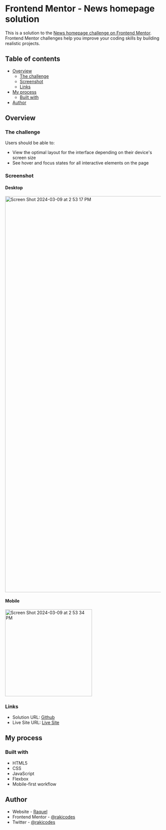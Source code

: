 # Frontend Mentor - News homepage solution

This is a solution to the [News homepage challenge on Frontend Mentor](https://www.frontendmentor.io/challenges/news-homepage-H6SWTa1MFl). Frontend Mentor challenges help you improve your coding skills by building realistic projects. 

## Table of contents

- [Overview](#overview)
  - [The challenge](#the-challenge)
  - [Screenshot](#screenshot)
  - [Links](#links)
- [My process](#my-process)
  - [Built with](#built-with)
- [Author](#author)

## Overview

### The challenge

Users should be able to:

- View the optimal layout for the interface depending on their device's screen size
- See hover and focus states for all interactive elements on the page

### Screenshot

#### Desktop
<img width="1280" alt="Screen Shot 2024-03-09 at 2 53 17 PM" src="https://github.com/rakicodes/frontendmentor/assets/101219940/8614f381-cd55-4e21-95f9-e5152d4b5cdc">

#### Mobile
<img width="281" alt="Screen Shot 2024-03-09 at 2 53 34 PM" src="https://github.com/rakicodes/frontendmentor/assets/101219940/608f7069-51d2-4365-b2f2-838e48e4336e">



### Links

- Solution URL: [Github](https://github.com/rakicodes/frontendmentor/tree/main/newshomepage)
- Live Site URL: [Live Site](https://frontendmentorchallenges-rakicodes.netlify.app/newshomepage/)

## My process

### Built with

- HTML5 
- CSS 
- JavaScript
- Flexbox
- Mobile-first workflow

## Author

- Website - [Raquel](https://raquelgo.netlify.app/)
- Frontend Mentor - [@rakicodes](https://www.frontendmentor.io/profile/rakicodes)
- Twitter - [@rakicodes](https://www.twitter.com/rakicodes)

